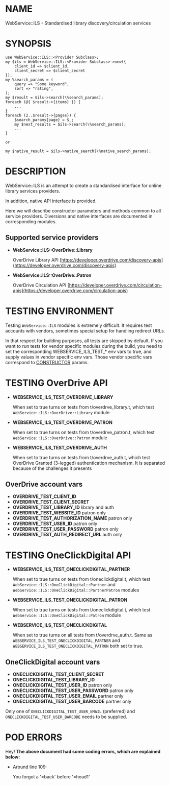 # NAME

WebService::ILS - Standardised library discovery/circulation services

# SYNOPSIS

    use WebService::ILS::<Provider Subclass>;
    my $ils = WebService::ILS::<Provider Subclass>->new({
        client_id => $client_id,
        client_secret => $client_secret
    });
    my %search_params = (
        query => "Some keyword",
        sort => "rating",
    );
    my $result = $ils->search(\%search_params);
    foreach (@{ $result->{items} }) {
        ...
    }
    foreach (2..$result->{pages}) {
        $search_params{page} = $_;
        my $next_results = $ils->search(\%search_params);
        ...
    }

    or

    my $native_result = $ils->native_search(\%native_search_params);

# DESCRIPTION

WebService::ILS is an attempt to create a standardised interface for
online library services providers.

In addition, native API interface is provided.

Here we will describe constructor parameters and methods common to all
service providers. Diversions and native interfaces are documented
in corresponding modules.

## Supported service providers

- **WebService::ILS::OverDrive::Library**

    OverDrive Library API [https://developer.overdrive.com/discovery-apis](https://developer.overdrive.com/discovery-apis)

- **WebService::ILS::OverDrive::Patron**

    OverDrive Circulation API [https://developer.overdrive.com/circulation-apis](https://developer.overdrive.com/circulation-apis)

# TESTING ENVIRONMENT

Testing `WebService::ILS` modules is extremely difficult. It requires
test accounts with vendors, sometimes special setup for handling
redirect URLs.

In that respect for building purposes, all tests are skipped by default.
If you want to run tests for vendor specific modules during the build,
you need to set the corresponding WEBSERVICE\_ILS\_TEST\_\* env vars to true,
and supply values in vendor specific env vars. Those vendor specific vars
correspond to [CONSTRUCTOR](https://metacpan.org/pod/CONSTRUCTOR) params.

# TESTING OverDrive API

- **WEBSERVICE\_ILS\_TEST\_OVERDRIVE\_LIBRARY**

    When set to true turns on tests from t/overdrve\_library.t, which test
    `WebService::ILS::OverDrive::Library` module

- **WEBSERVICE\_ILS\_TEST\_OVERDRIVE\_PATRON**

    When set to true turns on tests from t/overdrve\_patron.t, which test
    `WebService::ILS::OverDrive::Patron` module

- **WEBSERVICE\_ILS\_TEST\_OVERDRIVE\_AUTH**

    When set to true turns on tests from t/overdrve\_auth.t, which test
    OverDrive Granted (3-legged) authentication mechanism. It is separated
    because of the challenges it presents

## OverDrive account vars

- **OVERDRIVE\_TEST\_CLIENT\_ID**
- **OVERDRIVE\_TEST\_CLIENT\_SECRET**
- **OVERDRIVE\_TEST\_LIBRARY\_ID**          library and auth
- **OVERDRIVE\_TEST\_WEBSITE\_ID**          patron only
- **OVERDRIVE\_TEST\_AUTHORIZATION\_NAME**  patron only
- **OVERDRIVE\_TEST\_USER\_ID**             patron only
- **OVERDRIVE\_TEST\_USER\_PASSWORD**       patron only
- **OVERDRIVE\_TEST\_AUTH\_REDIRECT\_URL**   auth only

# TESTING OneClickDigital API

- **WEBSERVICE\_ILS\_TEST\_ONECLICKDIGITAL\_PARTNER**

    When set to true turns on tests from t/oneclickdigital.t, which test
    `WebService::ILS::OneClickDigital::Partner` and
    `WebService::ILS::OneClickDigital::PartnerPatron` modules

- **WEBSERVICE\_ILS\_TEST\_ONECLICKDIGITAL\_PATRON**

    When set to true turns on tests from t/oneclickdigital.t, which test
    `WebService::ILS::OneClickDigital::Patron` module

- **WEBSERVICE\_ILS\_TEST\_ONECLICKDIGITAL**

    When set to true turns on all tests from t/overdrve\_auth.t.
    Same as `WEBSERVICE_ILS_TEST_ONECLICKDIGITAL_PARTNER` and
    `WEBSERVICE_ILS_TEST_ONECLICKDIGITAL_PATRON` both set to true.

## OneClickDigital account vars

- **ONECLICKDIGITAL\_TEST\_CLIENT\_SECRET**
- **ONECLICKDIGITAL\_TEST\_LIBRARY\_ID**
- **ONECLICKDIGITAL\_TEST\_USER\_ID**             patron only
- **ONECLICKDIGITAL\_TEST\_USER\_PASSWORD**       patron only
- **ONECLICKDIGITAL\_TEST\_USER\_EMAIL**          partner only
- **ONECLICKDIGITAL\_TEST\_USER\_BARCODE**        partner only

Only one of `ONECLICKDIGITAL_TEST_USER_EMAIL` (preferred) and
`ONECLICKDIGITAL_TEST_USER_BARCODE` needs to be supplied.

# POD ERRORS

Hey! **The above document had some coding errors, which are explained below:**

- Around line 109:

    You forgot a '=back' before '=head1'
